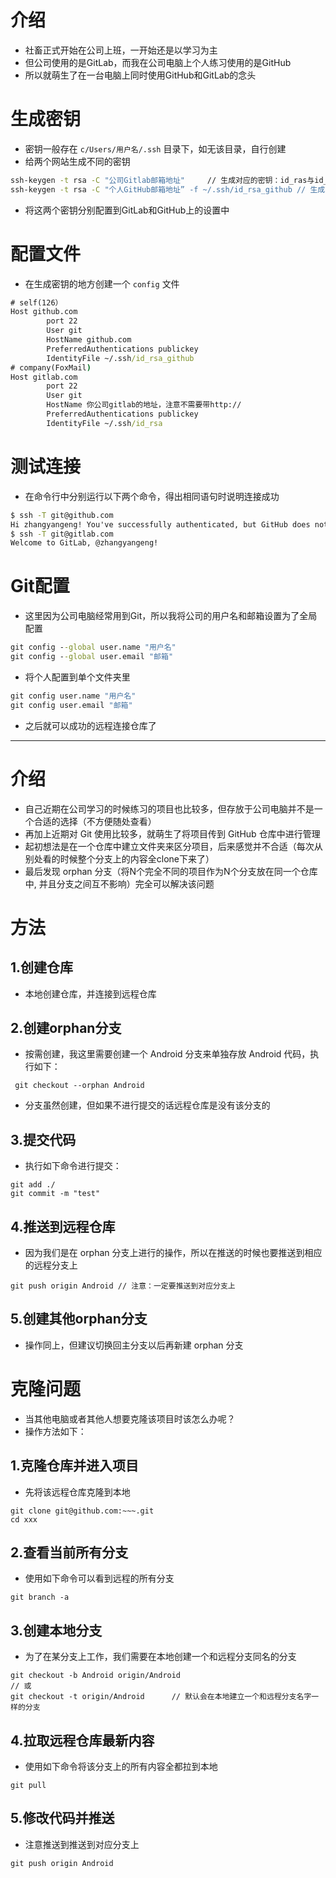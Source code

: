 # 介绍
- 社畜正式开始在公司上班，一开始还是以学习为主
- 但公司使用的是GitLab，而我在公司电脑上个人练习使用的是GitHub
- 所以就萌生了在一台电脑上同时使用GitHub和GitLab的念头
# 生成密钥
- 密钥一般存在 `c/Users/用户名/.ssh` 目录下，如无该目录，自行创建
- 给两个网站生成不同的密钥
```cmd
ssh-keygen -t rsa -C "公司Gitlab邮箱地址"		// 生成对应的密钥：id_ras与id_ras.pub
ssh-keygen -t rsa -C "个人GitHub邮箱地址” -f ~/.ssh/id_rsa_github	// 生成对应的密钥：id_rsa_github与id_rsa_github.pub
```

- 将这两个密钥分别配置到GitLab和GitHub上的设置中
# 配置文件
- 在生成密钥的地方创建一个 `config` 文件
```cmd
# self(126）
Host github.com
        port 22
        User git
        HostName github.com
        PreferredAuthentications publickey
        IdentityFile ~/.ssh/id_rsa_github
# company(FoxMail)
Host gitlab.com
        port 22
        User git
        HostName 你公司gitlab的地址，注意不需要带http://
        PreferredAuthentications publickey
        IdentityFile ~/.ssh/id_rsa
```

# 测试连接
- 在命令行中分别运行以下两个命令，得出相同语句时说明连接成功
```cmd
$ ssh -T git@github.com
Hi zhangyangeng! You've successfully authenticated, but GitHub does not provide shell access.
$ ssh -T git@gitlab.com
Welcome to GitLab, @zhangyangeng!
```

# Git配置
- 这里因为公司电脑经常用到Git，所以我将公司的用户名和邮箱设置为了全局配置
```cmd
git config --global user.name "用户名"
git config --global user.email "邮箱"
```

- 将个人配置到单个文件夹里
```cmd
git config user.name "用户名"
git config user.email "邮箱"
```

- 之后就可以成功的远程连接仓库了

----------------------

# 介绍
- 自己近期在公司学习的时候练习的项目也比较多，但存放于公司电脑并不是一个合适的选择（不方便随处查看）
- 再加上近期对 Git 使用比较多，就萌生了将项目传到 GitHub 仓库中进行管理
- 起初想法是在一个仓库中建立文件夹来区分项目，后来感觉并不合适（每次从别处看的时候整个分支上的内容全clone下来了）
- 最后发现 orphan 分支（将N个完全不同的项目作为N个分支放在同一个仓库中, 并且分支之间互不影响）完全可以解决该问题

# 方法
## 1.创建仓库
- 本地创建仓库，并连接到远程仓库
## 2.创建orphan分支
- 按需创建，我这里需要创建一个 Android 分支来单独存放 Android 代码，执行如下：
```
 git checkout --orphan Android
```
- 分支虽然创建，但如果不进行提交的话远程仓库是没有该分支的
## 3.提交代码
- 执行如下命令进行提交：
```
git add ./
git commit -m "test"
```

## 4.推送到远程仓库
- 因为我们是在 orphan 分支上进行的操作，所以在推送的时候也要推送到相应的远程分支上
```
git push origin Android	// 注意：一定要推送到对应分支上
```

## 5.创建其他orphan分支
- 操作同上，但建议切换回主分支以后再新建 orphan 分支

# 克隆问题
- 当其他电脑或者其他人想要克隆该项目时该怎么办呢？
- 操作方法如下：
## 1.克隆仓库并进入项目
- 先将该远程仓库克隆到本地
```
git clone git@github.com:~~~.git
cd xxx
```

## 2.查看当前所有分支
- 使用如下命令可以看到远程的所有分支
```
git branch -a
```

## 3.创建本地分支
- 为了在某分支上工作，我们需要在本地创建一个和远程分支同名的分支
```
git checkout -b Android origin/Android
// 或
git checkout -t origin/Android		// 默认会在本地建立一个和远程分支名字一样的分支
```

## 4.拉取远程仓库最新内容

- 使用如下命令将该分支上的所有内容全都拉到本地
```
git pull
```

## 5.修改代码并推送
- 注意推送到推送到对应分支上
```
git push origin Android
```

